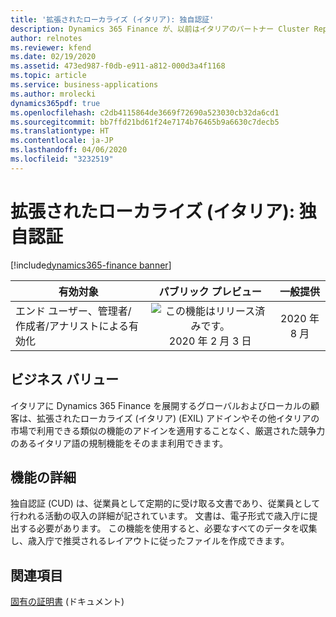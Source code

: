 ```yaml
---
title: '拡張されたローカライズ (イタリア): 独自認証'
description: Dynamics 365 Finance が、以前はイタリアのパートナー Cluster Reply によって提供された、拡張されたローカライズ (イタリア) (EXIL) アドインでのみ利用可能であった、イタリア語固有の機能セットが利用できるように拡張されました。
author: relnotes
ms.reviewer: kfend
ms.date: 02/19/2020
ms.assetid: 473ed987-f0db-e911-a812-000d3a4f1168
ms.topic: article
ms.service: business-applications
ms.author: mrolecki
dynamics365pdf: true
ms.openlocfilehash: c2db4115864de3669f72690a523030cb32da6cd1
ms.sourcegitcommit: bb7ffd21bd61f24e7174b76465b9a6630c7decb5
ms.translationtype: HT
ms.contentlocale: ja-JP
ms.lasthandoff: 04/06/2020
ms.locfileid: "3232519"
---
```

# <a name="extended-italian-localization-unique-certification"></a>拡張されたローカライズ (イタリア): 独自認証
[!include[dynamics365-finance banner](../includes/dynamics365-finance.md)]

| 有効対象    |  パブリック プレビュー | 一般提供 | 
| ---------- | :----------: |:----------: |
|エンド ユーザー、管理者/作成者/アナリストによる有効化|![この機能はリリース済みです。](/dynamics365-release-plan/media/green-checkmark.png "この機能はリリース済みです。") 2020 年 2 月 3 日| 2020 年 8 月|


## <a name="business-value"></a>ビジネス バリュー
<!-- bv start -->
イタリアに Dynamics 365 Finance を展開するグローバルおよびローカルの顧客は、拡張されたローカライズ (イタリア) (EXIL) アドインやその他イタリアの市場で利用できる類似の機能のアドインを適用することなく、厳選された競争力のあるイタリア語の規制機能をそのまま利用できます。
<!-- bv end -->



## <a name="feature-details"></a>機能の詳細
<!--feature detail start -->
独自認証 (CUD) は、従業員として定期的に受け取る文書であり、従業員として行われる活動の収入の詳細が記されています。 文書は、電子形式で歳入庁に提出する必要があります。 この機能を使用すると、必要なすべてのデータを収集し、歳入庁で推奨されるレイアウトに従ったファイルを作成できます。
<!--feature detail end -->










## <a name="see-also"></a>関連項目


<!--docs start-->
[固有の証明書](https://docs.microsoft.com/dynamics365/finance/localizations/emea-ita-exil-unique-certification) (ドキュメント)
<!--docs end-->

